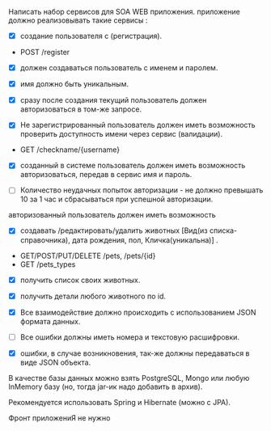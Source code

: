 Написать набор сервисов для SOA WEB приложения.
приложение должно реализовывать такие сервисы :


-[x] создание пользователя с (регистрация).
- POST /register


-[x] должен создаваться пользователь с именем и паролем.


-[x]  имя должно быть уникальным. 


-[x] сразу после создания текущий пользователь должен авторизоваться в том-же запросе.


-[x] Не зарегистрированный пользователь должен иметь возможность проверить доступность имени через сервис (валидации).
- GET /checkname/{username}


-[x] созданный в системе пользователь должен иметь возможность авторизоваться, передав в сервис имя и пароль.
 

-[ ] Количество неудачных попыток авторизации - не должно превышать 10 за 1 час и сбрасываться при успешной авторизации.

авторизованный пользователь должен иметь возможность

-[x] создавать /редактировать/удалить животных [Вид(из списка-справочника), дата рождения, пол, Кличка(уникальна)] .
- GET/POST/PUT/DELETE /pets, /pets/{id}
- GET /pets_types


-[x] получить список своих животных.


-[x] получить детали любого животного по id.


-[x] Все взаимодействие должно происходить с использованием JSON формата данных.


-[ ] Все ошибки должны иметь номера и текстовую расшифровки.


-[x] ошибки, в случае возникновения, так-же должны передаваться в виде JSON объекта.

В качестве базы данных можно взять PostgreSQL, Mongo или любую InMemory базу (но, тогда jar-ик надо добавить в архив).

Рекомендуется использовать Spring и Hibernate (можно c JPA).

Фронт приложениЯ не нужно